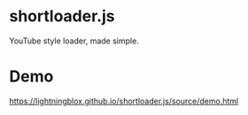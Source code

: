 # shortloader.js
YouTube style loader, made simple.
# Demo
https://lightningblox.github.io/shortloader.js/source/demo.html
